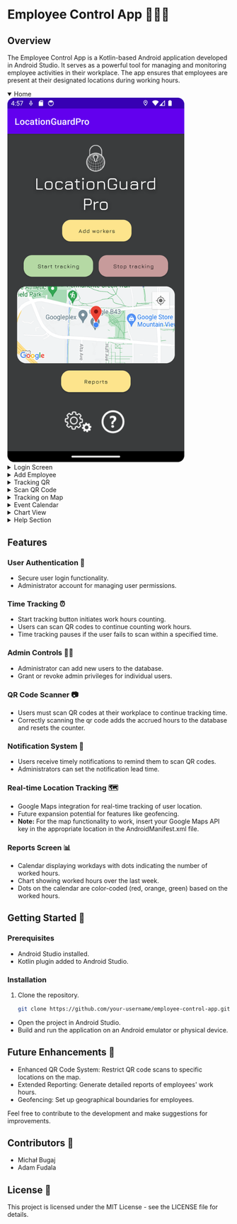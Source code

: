 # Employee Control App 🕵️‍♂️📱

## Overview
The Employee Control App is a Kotlin-based Android application developed in Android Studio. It serves as a powerful tool for managing and monitoring employee activities in their workplace. The app ensures that employees are present at their designated locations during working hours.

<details open>
  <summary>Home</summary>
  
  <img src="Gallery/home.png" width="400">
</details>

<details>
  <summary>Login Screen</summary>
  
  <img src="Gallery/login.png" width="400">
</details>

<details>
  <summary>Add Employee</summary>
  
  <img src="Gallery/add.png" width="400">
</details>

<details>
  <summary>Tracking QR</summary>
  
  <img src="Gallery/trackingqr.png" width="400">
</details>

<details>
  <summary>Scan QR Code</summary>
  
  <img src="Gallery/scan.png" width="400">
</details>

<details>
  <summary>Tracking on Map</summary>
  
  <img src="Gallery/trackingmap.png" width="400">
</details>

<details>
  <summary>Event Calendar</summary>
  
  <img src="Gallery/callendar.png" width="400">
</details>

<details>
  <summary>Chart View</summary>
  
  <img src="Gallery/chart.png" width="400">
</details>

<details>
  <summary>Help Section</summary>
  
  <img src="Gallery/help.png" width="400">
</details>



## Features

### User Authentication 🚀
- Secure user login functionality.
- Administrator account for managing user permissions.

### Time Tracking ⏰
- Start tracking button initiates work hours counting.
- Users can scan QR codes to continue counting work hours.
- Time tracking pauses if the user fails to scan within a specified time.

### Admin Controls 👩‍💼
- Administrator can add new users to the database.
- Grant or revoke admin privileges for individual users.

### QR Code Scanner 📷
- Users must scan QR codes at their workplace to continue tracking time.
- Correctly scanning the qr code adds the accrued hours to the database and resets the counter.

### Notification System 🔔
- Users receive timely notifications to remind them to scan QR codes.
- Administrators can set the notification lead time.

### Real-time Location Tracking 🗺️
- Google Maps integration for real-time tracking of user location.
- Future expansion potential for features like geofencing.
- **Note:** For the map functionality to work, insert your Google Maps API key in the appropriate location in the AndroidManifest.xml file.

### Reports Screen 📊
- Calendar displaying workdays with dots indicating the number of worked hours.
- Chart showing worked hours over the last week.
- Dots on the calendar are color-coded (red, orange, green) based on the worked hours.

## Getting Started 🚀

### Prerequisites
- Android Studio installed.
- Kotlin plugin added to Android Studio.

### Installation
1. Clone the repository.
   ```bash
   git clone https://github.com/your-username/employee-control-app.git

- Open the project in Android Studio.
- Build and run the application on an Android emulator or physical device.

## Future Enhancements 🌟
- Enhanced QR Code System: Restrict QR code scans to specific locations on the map.
- Extended Reporting: Generate detailed reports of employees' work hours.
- Geofencing: Set up geographical boundaries for employees.
  
Feel free to contribute to the development and make suggestions for improvements.

## Contributors 🤝
- Michał Bugaj
- Adam Fudala

## License 📝
This project is licensed under the MIT License - see the LICENSE file for details.
